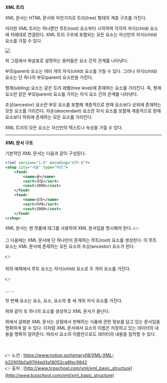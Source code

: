 
**XML 트리**

XML 문서는 HTML 문서와 마찬가지로 트리(tree) 형태의 계층 구조를 가진다.

이러한 XML 트리는 하나뿐인 루트(root) 요소부터 시작하여 각각의 자식(child) 요소에 차례대로 
연결된다. XML 트리 구조에 포함되는 모든 요소는 자신만의 자식(child) 요소를 가질 수 있다.

<img src="https://s3.us-west-2.amazonaws.com/secure.notion-static.com/59da0736-0403-490b-b528-9e1e93bf0a67/Untitled.png?X-Amz-Algorithm=AWS4-HMAC-SHA256&X-Amz-Content-Sha256=UNSIGNED-PAYLOAD&X-Amz-Credential=AKIAT73L2G45EIPT3X45%2F20220930%2Fus-west-2%2Fs3%2Faws4_request&X-Amz-Date=20220930T052343Z&X-Amz-Expires=86400&X-Amz-Signature=d35dd1ca9a97ff15ff26b55f7a1f3df537b189d26315da596893728690337220&X-Amz-SignedHeaders=host&response-content-disposition=filename%20%3D%22Untitled.png%22&x-id=GetObject">

위 그림에서 화살표로 설명하는 용어들은 요소 간의 관계를 나타낸다.

부모(parent) 요소는 여러 개의 자식(child) 요소를 가질 수 있다. 
그러나 자식(child) 요소는 단 하나의 부모(parent) 요소만을 가진다.

형제(sibling) 요소는 같은 트리 레벨(tree level)에 존재하는 요소를 가리킨다. 
즉, 형제 요소란 같은 부모(parent) 요소를 가지는 자식 요소 간의 관계를 나타낸다.

조상(ancestor) 요소란 부모 요소를 포함해 계층적으로 현재 요소보다 상위에 존재하는 모든 요소를 가리킨다. 자손(descendant) 요소란 자식 요소를 포함해 계층적으로 현재 요소보다 하위에 존재하는 모든 요소를 가리킨다.

XML 트리의 모든 요소는 자신만의 텍스트나 속성을 가질 수 있다.

---

**XML 문서 구조**

기본적인 XML 문서는 다음과 같이 구성된다.

```xml
<?xml version="1.0" encoding="UTF-8"?>
<shop city="서울" type="마트">
    <food>
        <name>귤</name>
        <sort>과일</sort>
        <cost>3000</cost>
    </food>
    <food>
        <name>상추</name>
        <sort>야채</sort>
        <cost>2000</cost>
    </food>
</shop>
```

XML 문서는 맨 첫줄에 <xml> 태그를 사용하여 XML 문서임을 명시해야 한다.
👉 <?xml version="1.0" encoding="UTF-8"?>

그 다음에는 XML 문서에 단 하나만이 존재하는 루트(root) 요소를 생성한다.
이 루트 요소는 XML 문서에 존재하는 모든 요소의 조상(ancestor) 요소가 된다.

👉 <shop city="서울" type="마트">

위의 예제에서 루트 요소는 자식(child) 요소로 두 개의 <food> 요소를 가진다.

👉 <shop city="서울" type="마트">

  <food>…</food>
  <food>…</food>

</shop>

첫 번째 <food>요소는 <name>요소, <sort>요소, <cost>요소의 총 세 개의 자식 요소를 가진다.

위와 같이 또 하나의 <food>요소를 생성하고 XML 문서가 끝난다.

위에서 살펴본 XML 문서는 상점에서 판매하는 식품에 관한 정보를 담고 있는 문서임을 명확하게 알 수 있다. 
이처럼 XML 문서에서 요소의 이름은 저장하고 있는 데이터의 내용을 명확히 알려준다. 
따라서 요소의 이름만으로도 데이터의 내용을 짐작할 수 있다.

<br><br>
👉 노션 : https://www.notion.so/tgmary09/XML-XML-b32905b0a9794ed3a18052ca8fec9842
<br>
👉 출처 : [http://www.tcpschool.com/xml/xml_basic_structure](http://www.tcpschool.com/xml/xml_basic_structure)
